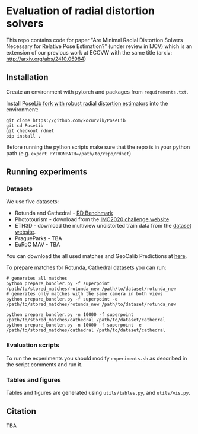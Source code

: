 # Evaluation of radial distortion solvers

This repo contains code for paper "Are Minimal Radial Distortion Solvers Necessary for Relative Pose Estimation?" (under review in IJCV) which is an extension of our previous work at ECCVW with the same title (arxiv: http://arxiv.org/abs/2410.05984)

## Installation

Create an environment with pytorch and packages from `requirements.txt`.

Install [PoseLib fork with robust radial distortion estimators](https://github.com/kocurvik/PoseLib/tree/rdnet) into the environment:
```shell
git clone https://github.com/kocurvik/PoseLib
git cd PoseLib
git checkout rdnet
pip install .
```

Before running the python scripts make sure that the repo is in your python path (e.g. `export PYTHONPATH=/path/to/repo/rdnet`)

## Running experiments

### Datasets
We use five datasets:
* Rotunda and Cathedral - [RD Benchmark](https://drive.google.com/drive/folders/1XmCglJMU1s6jDq5KcHmo5w2fH6ZTlj6y?usp=drive_link)
* Phototourism - download from the [IMC2020 challenge website](https://www.cs.ubc.ca/~kmyi/imw2020/data.html)
* ETH3D - download the multiview undistorted train data from the [dataset website](https://www.eth3d.net/datasets#high-res-multi-view-training-data).
* PragueParks - TBA
* EuRoC MAV - TBA

You can download the all used matches and GeoCalib Predictions at [here](https://cogsci.dai.fmph.uniba.sk/~kocur/rd_matches_and_geocalib_predictions.tar.gz).

To prepare matches for Rotunda, Cathedral datasets you can run:
```shell
# generates all matches
python prepare_bundler.py -f superpoint /path/to/stored_matches/rotunda_new /path/to/dataset/rotunda_new
# generates only matches with the same camera in both views
python prepare_bundler.py -f superpoint -e /path/to/stored_matches/rotunda_new /path/to/dataset/rotunda_new

python prepare_bundler.py -n 10000 -f superpoint /path/to/stored_matches/cathedral /path/to/dataset/cathedral
python prepare_bundler.py -n 10000 -f superpoint -e /path/to/stored_matches/cathedral /path/to/dataset/cathedral
```

### Evaluation scripts

To run the experiments you should modify `experiments.sh` as described in the script comments and run it.

### Tables and figures

Tables and figures are generated using `utils/tables.py`, and `utils/vis.py`.

## Citation
TBA
